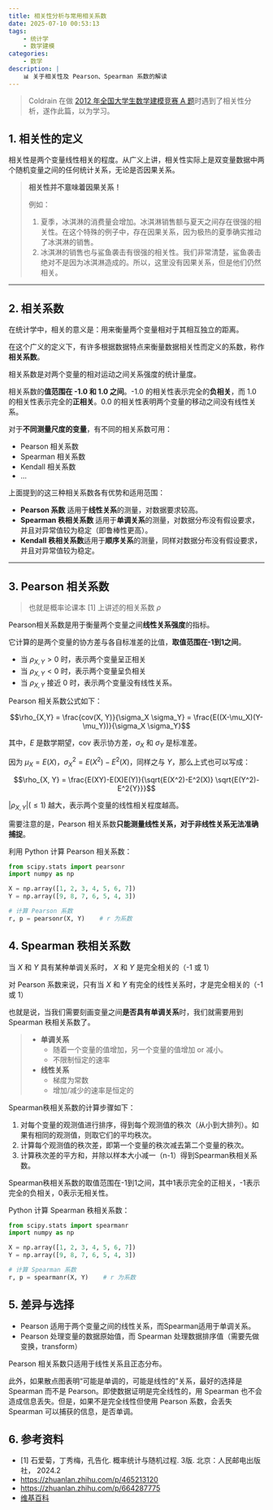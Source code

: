 ```yaml
---
title: 相关性分析与常用相关系数
date: 2025-07-10 00:53:13
tags:
    - 统计学
    - 数学建模
categories:
    - 数学
description: |
    📊 关于相关性及 Pearson、Spearman 系数的解读
---
```

> Coldrain 在做 [2012 年全国大学生数学建模竞赛 A 题](https://www.mcm.edu.cn/problem/2012/2012.html)时遇到了相关性分析，遂作此篇，以为学习。

## 1. 相关性的定义
相关性是两个变量线性相关的程度。从广义上讲，相关性实际上是双变量数据中两个随机变量之间的任何统计关系，无论是否因果关系。
> **相关性并不意味着因果关系！**
>
> 例如：
> 1. 夏季，冰淇淋的消费量会增加。冰淇淋销售额与夏天之间存在很强的相关性。在这个特殊的例子中，存在因果关系，因为极热的夏季确实推动了冰淇淋的销售。
> 2. 冰淇淋的销售也与鲨鱼袭击有很强的相关性。我们非常清楚，鲨鱼袭击绝对不是因为冰淇淋造成的。所以，这里没有因果关系，但是他们仍然相关。

---

## 2. 相关系数
在统计学中，相关的意义是：用来衡量两个变量相对于其相互独立的距离。

在这个广义的定义下，有许多根据数据特点来衡量数据相关性而定义的系数，称作**相关系数**。

相关系数是对两个变量的相对运动之间关系强度的统计量度。

相关系数的**值范围在 -1.0 和 1.0 之间**。-1.0 的相关性表示完全的**负相关**，而 1.0 的相关性表示完全的**正相关**。0.0 的相关性表明两个变量的移动之间没有线性关系。

对于**不同测量尺度的变量**，有不同的相关系数可用：
- Pearson 相关系数
- Spearman 相关系数
- Kendall 相关系数
- ... 

上面提到的这三种相关系数各有优势和适用范围：

- **Pearson 系数** 适用于**线性关系**的测量，对数据要求较高。
- **Spearman 秩相关系数** 适用于**单调关系**的测量，对数据分布没有假设要求，并且对异常值较为稳定（即鲁棒性更高）。
- **Kendall 秩相关系数**适用于**顺序关系**的测量，同样对数据分布没有假设要求，并且对异常值较为稳定。

---

## 3. Pearson 相关系数
> 也就是概率论课本 [1] 上讲述的相关系数 $\rho$

Pearson相关系数是用于衡量两个变量之间**线性关系强度**的指标。

它计算的是两个变量的协方差与各自标准差的比值，**取值范围在-1到1之间**。

- 当 $\rho_{X,Y}>0$ 时，表示两个变量呈正相关
- 当 $\rho_{X,Y}<0$ 时，表示两个变量呈负相关
- 当 $\rho_{X,Y}$ 接近 0 时，表示两个变量没有线性关系。

Pearson 相关系数公式如下：

$$\rho_{X,Y} = \frac{cov(X, Y)}{\sigma_X \sigma_Y} = \frac{E((X-\mu_X)(Y-\mu_Y))}{\sigma_X \sigma_Y}$$

其中，$E$ 是数学期望，cov 表示协方差，$\sigma_X$ 和 $\sigma_Y$ 是标准差。

因为 $\mu_X = E(X)$，$\sigma^2_X = E(X^2)-E^2(X)$，同样之与 $Y$，那么上式也可以写成：

$$\rho_{X, Y} = \frac{E(XY)-E(X)E(Y)}{\sqrt{E(X^2)-E^2(X)} \sqrt{E(Y^2)-E^2{Y}}}$$

$|\rho_{X,Y}|(\le1)$ 越大，表示两个变量的线性相关程度越高。

需要注意的是，Pearson 相关系数**只能测量线性关系，对于非线性关系无法准确捕捉**。

利用 Python 计算 Pearson 相关系数：
```python
from scipy.stats import pearsonr
import numpy as np

X = np.array([1, 2, 3, 4, 5, 6, 7])
Y = np.array([9, 8, 7, 6, 5, 4, 3])

# 计算 Pearson 系数
r, p = pearsonr(X, Y)    # r 为系数
```

## 4. Spearman 秩相关系数
当 $X$ 和 $Y$ 具有某种单调关系时， $X$ 和 $Y$ 是完全相关的（-1 或 1）

对 Pearson 系数来说，只有当 $X$ 和 $Y$ 有完全的线性关系时，才是完全相关的（-1 或 1）

也就是说，当我们需要刻画变量之间**是否具有单调关系**时，我们就需要用到 Spearman 秩相关系数了。

> - **单调关系**
>   - 随着一个变量的值增加，另一个变量的值增加 or 减小。
>   - 不限制恒定的速率
> - **线性关系**
>   - 梯度为常数
>   - 增加/减少的速率是恒定的

Spearman秩相关系数的计算步骤如下：

1. 对每个变量的观测值进行排序，得到每个观测值的秩次（从小到大排列）。如果有相同的观测值，则取它们的平均秩次。
2. 计算每个观测值的秩次差，即第一个变量的秩次减去第二个变量的秩次。
3. 计算秩次差的平方和，并除以样本大小减一（n-1）得到Spearman秩相关系数。
   
Spearman秩相关系数的取值范围在-1到1之间，其中1表示完全的正相关，-1表示完全的负相关，0表示无相关性。

Python 计算 Spearman 秩相关系数：

```python
from scipy.stats import spearmanr
import numpy as np

X = np.array([1, 2, 3, 4, 5, 6, 7])
Y = np.array([9, 8, 7, 6, 5, 4, 3])

# 计算 Spearman 系数
r, p = spearmanr(X, Y)    # r 为系数
```

## 5. 差异与选择
- Pearson 适用于两个变量之间的线性关系，而Spearman适用于单调关系。
- Pearson 处理变量的数据原始值，而 Spearman 处理数据排序值（需要先做变换，transform）

Pearson 相关系数只适用于线性关系且正态分布。

此外，如果散点图表明“可能是单调的，可能是线性的”关系，最好的选择是 Spearman 而不是 Pearson。即使数据证明是完全线性的，用 Spearman 也不会造成信息丢失。但是，如果不是完全线性但使用 Pearson 系数，会丢失 Spearman 可以捕获的信息，是否单调。


## 6. 参考资料
- [1] 石爱菊，丁秀梅，孔告化. 概率统计与随机过程. 3版. 北京：人民邮电出版社， 2024.2
- https://zhuanlan.zhihu.com/p/465213120
- https://zhuanlan.zhihu.com/p/664287775
- [维基百科](https://zh.wikipedia.org/wiki/%E7%9B%B8%E5%85%B3_(%E6%A6%82%E7%8E%87%E8%AE%BA))